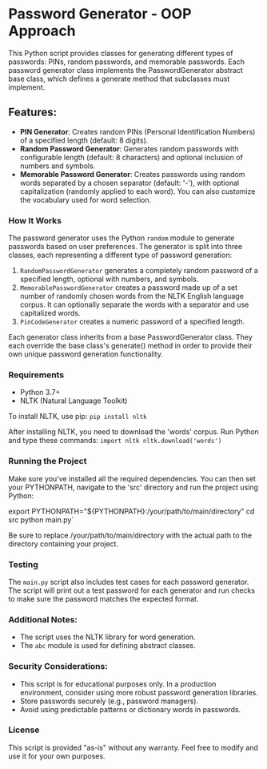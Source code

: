 # Password Generator - OOP Approach
This Python script provides classes for generating different types of passwords: PINs, random passwords, and memorable passwords. Each password generator class implements the PasswordGenerator abstract base class, which defines a generate method that subclasses must implement.

## Features:
* **PIN Generator**: Creates random PINs (Personal Identification Numbers) of a specified length (default: 8 digits).
* **Random Password Generator**: Generates random passwords with configurable length (default: 8 characters) and optional inclusion of numbers and symbols.
* **Memorable Password Generator**: Creates passwords using random words separated by a chosen separator (default: '-'), with optional capitalization (randomly applied to each word). You can also customize the vocabulary used for word selection.


### How It Works
The password generator uses the Python `random` module to generate passwords based on user preferences. The generator is split into three classes, each representing a different type of password generation:

1. `RandomPasswordGenerator` generates a completely random password of a specified length, optional with numbers, and symbols.
2. `MemorablePasswordGenerator` creates a password made up of a set number of randomly chosen words from the NLTK English language corpus. It can optionally separate the words with a separator and use capitalized words.
3. `PinCodeGenerator` creates a numeric password of a specified length.

Each generator class inherits from a base PasswordGenerator class. They each override the base class's generate() method in order to provide their own unique password generation functionality.


### Requirements
* Python 3.7+
* NLTK (Natural Language Toolkit)

To install NLTK, use pip:
`pip install nltk`

After installing NLTK, you need to download the 'words' corpus. Run Python and type these commands:
`import nltk
nltk.download('words')`


### Running the Project
Make sure you've installed all the required dependencies. You can then set your PYTHONPATH, navigate to the 'src' directory and run the project using Python:

export PYTHONPATH="${PYTHONPATH}:/your/path/to/main/directory"
cd src
python main.py`

Be sure to replace /your/path/to/main/directory with the actual path to the directory containing your project.


### Testing
The `main.py` script also includes test cases for each password generator. The script will print out a test password for each generator and run checks to make sure the password matches the expected format.


### Additional Notes:
* The script uses the NLTK library for word generation.
* The `abc` module is used for defining abstract classes.


### Security Considerations:
* This script is for educational purposes only. In a production environment, consider using more robust password generation libraries.
* Store passwords securely (e.g., password managers).
* Avoid using predictable patterns or dictionary words in passwords.

### License
This script is provided "as-is" without any warranty. Feel free to modify and use it for your own purposes.









